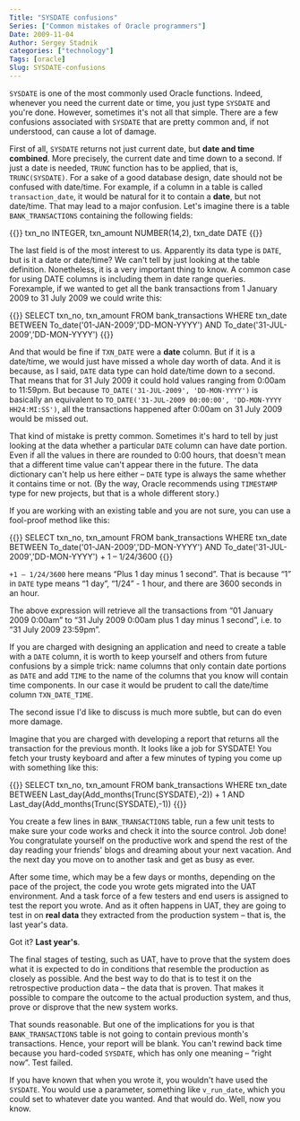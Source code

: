 ```yaml
---
Title: "SYSDATE confusions"
Series: ["Common mistakes of Oracle programmers"]
Date: 2009-11-04
Author: Sergey Stadnik
categories: ["technology"]
Tags: [oracle]
Slug: SYSDATE-confusions
---
```


`SYSDATE` is one of the most commonly used Oracle functions. Indeed,
whenever you need the current date or time, you just type `SYSDATE` and
you're done. However, sometimes it's not all that simple. There are a
few confusions associated with `SYSDATE` that are pretty common and, if
not understood, can cause a lot of damage.

First of all, `SYSDATE` returns not just current date, but **date and time
combined**. More precisely, the current date and time down to a second.
If just a date is needed, `TRUNC` function has to be applied, that is,
`TRUNC(SYSDATE)`. For a sake of a good database design, date should not be
confused with date/time. For example, if a column in a table is called
`transaction_date`, it would be natural for it to contain a **date**,
but not date/time. That may lead to a major confusion. Let's imagine
there is a table `BANK_TRANSACTIONS` containing the following fields:

{{<highlight sql>}}
txn_no     INTEGER,
txn_amount NUMBER(14,2),
txn_date   DATE
{{</highlight>}}

The last field is of the most interest to us. Apparently its data type
is `DATE`, but is it a date or date/time? We can't tell by just looking
at the table definition. Nonetheless, it is a very important thing to
know. A common case for using DATE columns is including them in date
range queries. Forexample, if we wanted to get all the bank transactions
from 1 January 2009 to 31 July 2009 we could write this:

{{<highlight sql>}}
SELECT txn_no,
       txn_amount
FROM   bank_transactions
WHERE  txn_date BETWEEN To_date('01-JAN-2009','DD-MON-YYYY')
AND    To_date('31-JUL-2009','DD-MON-YYYY')
{{</highlight>}}

And that would be fine if `TXN_DATE` were a **date** column. But if it is
a date/time, we would just have missed a whole day worth of data. And it
is because, as I said, `DATE` data type can hold date/time down to a
second. That means that for 31 July 2009 it could hold values ranging
from 0:00am to 11:59pm. But because `TO_DATE('31-JUL-2009',
'DD-MON-YYYY')` is basically an equivalent to `TO_DATE('31-JUL-2009
00:00:00', 'DD-MON-YYYY HH24:MI:SS')`, all the transactions happened
after 0:00am on 31 July 2009 would be missed out.

That kind of mistake is pretty common. Sometimes it's hard to tell by
just looking at the data whether a particular `DATE` column can have date
portion. Even if all the values in there are rounded to 0:00 hours, that
doesn't mean that a different time value can't appear there in the
future. The data dictionary can't help us here either – `DATE` type is
always the same whether it contains time or not. (By the way, Oracle
recommends using `TIMESTAMP` type for new
projects, but that is a whole different story.)

If you are working with an existing table and you are not sure, you can
use a fool-proof method like this:

{{<highlight sql>}}
SELECT txn_no,
       txn_amount
FROM   bank_transactions
WHERE  txn_date BETWEEN To_date('01-JAN-2009','DD-MON-YYYY')
AND    To_date('31-JUL-2009','DD-MON-YYYY') + 1 – 1/24/3600
{{</highlight>}}

`+1 – 1/24/3600` here means “Plus 1 day minus 1 second”. That is because
“1” in `DATE` type means “1 day”, “1/24” - 1 hour, and there are 3600
seconds in an hour.

The above expression will retrieve all the transactions from “01 January
2009 0:00am” to “31 July 2009 0:00am plus 1 day minus 1 second”, i.e. to
“31 July 2009 23:59pm”.

If you are charged with designing an application and need to create a
table with a `DATE` column, it is worth to keep yourself and others from
future confusions by a simple trick: name columns that only contain date
portions as `DATE` and add `TIME` to the name of the columns that
you know will contain time components. In our case it would be prudent
to call the
date/time column `TXN_DATE_TIME`.

The second issue I'd like to discuss is much more subtle, but can do
even more damage.

Imagine that you are charged with developing a report that returns all
the transaction for the previous month. It looks like a job for SYSDATE!
You fetch your trusty keyboard and after a few minutes of typing you
come up with something like this:

{{<highlight sql>}}
SELECT txn_no,
       txn_amount
FROM   bank_transactions
WHERE  txn_date BETWEEN Last_day(Add_months(Trunc(SYSDATE),-2)) + 1
AND    Last_day(Add_months(Trunc(SYSDATE),-1))
{{</highlight>}}

You create a few lines in `BANK_TRANSACTIONS` table, run a few unit tests
to make sure your code works and check it into the source control. Job
done! You congratulate yourself on the productive work and spend the
rest of the day reading your friends' blogs and dreaming about your next
vacation. And the next day you move on to another task and get as busy
as ever.

After some time, which may be a few days or months, depending on the
pace of the project, the code you wrote gets migrated into the UAT
environment. And a task force of a few testers and end users is assigned
to test the report you wrote. And as it often happens in UAT, they are
going to test in on **real data** they extracted from the production
system – that is, the last year's data.

Got it? __Last year's__.

The final stages of testing, such as UAT, have to prove that the system
does what it is expected to do in conditions that resemble the
production as closely as possible. And the best way to do that is to
test it on the retrospective production data – the data that is proven.
That makes it possible to compare the outcome to the actual production
system, and thus, prove or disprove that the new system works.

That sounds reasonable. But one of the implications for you is that
`BANK_TRANSACTIONS` table is not going to contain previous month's
transactions. Hence, your report will be blank. You can't rewind back
time because you hard-coded `SYSDATE`, which has only one meaning – “right
now”. Test failed.

If you have known that when you wrote it, you wouldn't have used the
`SYSDATE`. You would use a parameter, something like `v_run_date`, which
you could set to whatever date you wanted. And that would do. Well, now
you know.